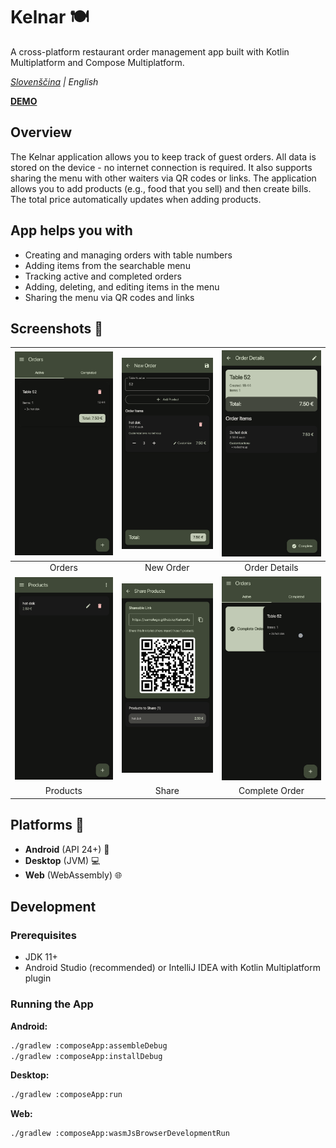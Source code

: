# Kelnar 🍽️

A cross-platform restaurant order management app built with Kotlin Multiplatform and Compose Multiplatform.

*[Slovenščina](README.sl.md) | English*

[**DEMO**](https://samolego.github.io/Kelnar/#menu/import?data=%5BFanta%3B2.5%3B0.25%20l%7CBurger%3B6.3%3BBeef%2C%20onions%2C%20tomato%7CIce%20Tea%3B2.5%3B0.5%20l%5D)

## Overview

The Kelnar application allows you to keep track of guest orders. All data is stored on the device - no internet connection is required. It also supports sharing the menu with other waiters via QR codes or links.
The application allows you to add products (e.g., food that you sell) and then create bills. The total price automatically updates when adding products.

## App helps you with
* Creating and managing orders with table numbers
* Adding items from the searchable menu
* Tracking active and completed orders
* Adding, deleting, and editing items in the menu
* Sharing the menu via QR codes and links

## Screenshots 📱

| <img width="256" src="metadata/en-US/images/phoneScreenshots/screenshot_kelnar_orders.png"> | <img width="256" src="metadata/en-US/images/phoneScreenshots/screenshot_kelnar_new-order.png"> | <img width="256" src="metadata/en-US/images/phoneScreenshots/screenshot_kelnar_order-detail.png"> |
|:---:|:---:|:---:|
| Orders | New Order | Order Details |
| <img width="256" src="metadata/en-US/images/phoneScreenshots/screenshot_kelnar_products.png"> | <img width="256" src="metadata/en-US/images/phoneScreenshots/screenshot_kelnar_share.png"> | <img width="256" src="metadata/en-US/images/phoneScreenshots/screenshot_kelnar_complete-order.png"> |
| Products | Share | Complete Order |

## Platforms 📱

- **Android** (API 24+) 🤖
- **Desktop** (JVM) 💻
- **Web** (WebAssembly) 🌐

## Development

### Prerequisites

- JDK 11+
- Android Studio (recommended) or IntelliJ IDEA with Kotlin Multiplatform plugin

### Running the App

**Android:**
```bash
./gradlew :composeApp:assembleDebug
./gradlew :composeApp:installDebug
```

**Desktop:**
```bash
./gradlew :composeApp:run
```

**Web:**
```bash
./gradlew :composeApp:wasmJsBrowserDevelopmentRun
```
